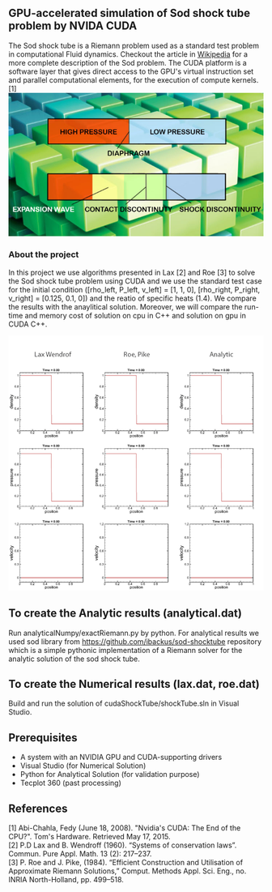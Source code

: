 ## GPU-accelerated simulation of Sod shock tube problem by NVIDA CUDA
The Sod shock tube is a Riemann problem used as a standard test problem in computational Fluid dynamics.
Checkout the article in [Wikipedia](http://en.wikipedia.org/wiki/Sod_shock_tube) for a more complete description of the Sod problem.
The CUDA platform is a software layer that gives direct access to the GPU's virtual instruction set and parallel computational elements, for the execution of compute kernels.[1]
![](Sod.jpg)<br/>

### About the project
In this project we use algorithms presented in Lax [2] and Roe [3] to solve the Sod shock tube problem using CUDA and we use the standard test case for the initial condition ([rho_left, P_left, v_left] = [1, 1, 0], [rho_right, P_right, v_right] = [0.125, 0.1, 0]) and the reatio of specific heats (1.4).
We compare the results with the anaylitical solution. Moreover, we will compare the run-time and memory cost of solution on cpu in C++ and solution on gpu in CUDA C++.

![](results/sodUgif.gif)<br/>

## To create the Analytic results (analytical.dat)
Run analyticalNumpy/exactRiemann.py by python.
For analytical results we used sod library from https://github.com/ibackus/sod-shocktube repository which is a simple pythonic implementation of a Riemann solver for the analytic solution of the sod shock tube.

## To create the Numerical results (lax.dat, roe.dat)
Build and run the solution of cudaShockTube/shockTube.sln in Visual Studio.

## Prerequisites
* A system with an NVIDIA GPU and CUDA-supporting drivers
* Visual Studio (for Numerical Solution)
* Python for Analytical Solution (for validation purpose)
* Tecplot 360 (past processing)

## References
[1] Abi-Chahla, Fedy (June 18, 2008). "Nvidia's CUDA: The End of the CPU?". Tom's Hardware. Retrieved May 17, 2015.<br/>
[2] P.D Lax and B. Wendroff (1960). “Systems of conservation laws”. Commun. Pure Appl. Math. 13 (2): 217–237.<br/>
[3] P. Roe and J. Pike, (1984). “Efficient Construction and Utilisation of Approximate Riemann Solutions,” Comput. Methods Appl. Sci. Eng., no. INRIA North-Holland, pp. 499–518.
